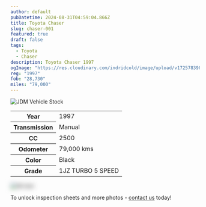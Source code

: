 ```yaml
---
author: default
pubDatetime: 2024-08-31T04:59:04.866Z
title: Toyota Chaser
slug: chaser-001
featured: true
draft: false
tags:
  - Toyota
  - Chaser
description: Toyota Chaser 1997
ogImage: "https://res.cloudinary.com/indridcold/image/upload/v1725783982/JDM/g5parrxkcnhvj4jyo5aj.webp"
reg: "1997"
fob: "28,730"
miles: "79,000"
---
```

![JDM Vehicle Stock](https://res.cloudinary.com/indridcold/image/upload/v1725783982/JDM/g5parrxkcnhvj4jyo5aj.webp)

<table>
  <tr>
    <th>Year</th>
    <td>1997</td>
  </tr>
  <tr>
    <th>Transmission</th>
    <td>Manual</td>
  </tr>
  <tr>
    <th>CC</th>
    <td>2500</td>
  </tr>
    <tr>
    <th>Odometer</th>
    <td>79,000 kms</td>
  </tr>
      <tr>
    <th>Color</th>
    <td>Black</td>
  </tr>
      <tr>
    <th>Grade</th>
    <td>1JZ TURBO 5 SPEED</td>
</table>
                          
<img src="https://res.cloudinary.com/indridcold/image/upload/v1725784389/JDM/mol3ngb4ma2yy1rxgwj8.webp" alt="Alt text" style="filter: blur(7px);">

To unlock inspection sheets and more photos - [contact us](../../contact) today!